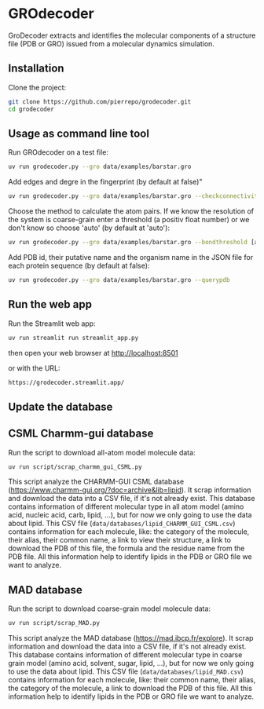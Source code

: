 # GROdecoder

GroDecoder extracts and identifies the molecular components of a structure file (PDB or GRO) issued from a molecular dynamics simulation. 

## Installation

Clone the project:

```bash
git clone https://github.com/pierrepo/grodecoder.git
cd grodecoder
```

## Usage as command line tool

Run GROdecoder on a test file:
```bash
uv run grodecoder.py --gro data/examples/barstar.gro
```

Add edges and degre in the fingerprint (by default at false)"
```bash
uv run grodecoder.py --gro data/examples/barstar.gro --checkconnectivity
```

Choose the method to calculate the atom pairs. If we know the resolution of the system is coarse-grain enter a threshold (a positiv float number) or we don't know so choose 'auto' (by default at 'auto'): 
```bash
uv run grodecoder.py --gro data/examples/barstar.gro --bondthreshold [auto or a threshold]
```

Add PDB id, their putative name and the organism name in the JSON file for each protein sequence (by default at false):
```bash
uv run grodecoder.py --gro data/examples/barstar.gro --querypdb
```

## Run the web app

Run the Streamlit web app:

```bash
uv run streamlit run streamlit_app.py
```

then open your web browser at <http://localhost:8501>

or with the URL:
```bash
https://grodecoder.streamlit.app/
```

## Update the database
## CSML Charmm-gui database
Run the script to download all-atom model molecule data: 
```bash
uv run script/scrap_charmm_gui_CSML.py
```
This script analyze the CHARMM-GUI CSML database (https://www.charmm-gui.org/?doc=archive&lib=lipid). It scrap information and download the data into a CSV file, if it's not already exist. This database contains information of different molecular type in all atom model (amino acid, nucleic acid, carb, lipid, ...), but for now we only going to use the data about lipid.
This CSV file (`data/databases/lipid_CHARMM_GUI_CSML.csv`) contains information for each molecule, like: the category of the molecule, their alias, their common name, a link to view their structure, a link to download the PDB of this file, the formula and the residue name from the PDB file. All this information help to identify lipids in the PDB or GRO file we want to analyze.


## MAD database
Run the script to download coarse-grain model molecule data: 
```bash
uv run script/scrap_MAD.py
```
This script analyze the MAD database (https://mad.ibcp.fr/explore). It scrap information and download the data into a CSV file, if it's not already exist. This database contains information of different molecular type in coarse grain model (amino acid, solvent, sugar, lipid, ...), but for now we only going to use the data about lipid.
This CSV file (`data/databases/lipid_MAD.csv`) contains information for each molecule, like: their common name, their alias, the category of the molecule, a link to download the PDB of this file. All this information help to identify lipids in the PDB or GRO file we want to analyze.
